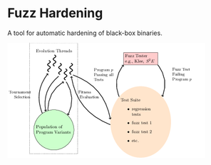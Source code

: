 # Fuzz Hardening

A tool for automatic hardening of black-box binaries.

![Fuzz Hardening Schematic](doc/fuzz-hardening.png)
